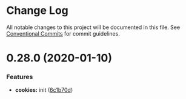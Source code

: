 # Change Log

All notable changes to this project will be documented in this file.
See [Conventional Commits](https://conventionalcommits.org) for commit guidelines.

# 0.28.0 (2020-01-10)


### Features

* **cookies:** init ([6c1b70d](https://github.com/oreqizer/reactizer/commit/6c1b70dd5025d84d72af30e3d87ed804306b9a00))
